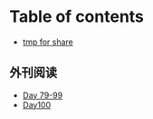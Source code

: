 # Table of contents

* [tmp for share](README.md)

## 外刊阅读 <a id="articles"></a>

* [Day 79-99](articles/day-79-99.md)
* [Day100](articles/day-80-100.md)


